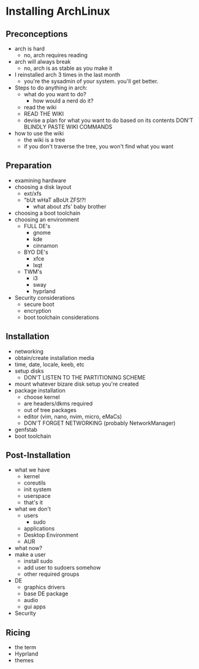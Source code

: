 # Installing ArchLinux

## Preconceptions
- arch is hard
    - no, arch requires reading
- arch will always break
    - no, arch is as stable as you make it
- I reinstalled arch 3 times in the last month
    - you're the sysadmin of your system. you'll get better.
- Steps to do anything in arch:
    - what do you want to do?
        - how would a nerd do it?
    - read the wiki
    - READ THE WIKI
    - devise a plan for what you want to do based on its contents
        DON'T BLINDLY PASTE WIKI COMMANDS
- how to use the wiki
    - the wiki is a tree
    - if you don't traverse the tree, you won't find what you want

## Preparation
- examining hardware
- choosing a disk layout
    - ext/xfs
    - "bUt wHaT aBoUt ZFS!?!
        - what about zfs' baby brother
- choosing a boot toolchain
- choosing an environment
    - FULL DE's
        - gnome
        - kde
        - cinnamon
    - BYO DE's
        - xfce
        - lxqt
    - TWM's
        - i3
        - sway
        - hyprland
- Security considerations
    - secure boot
    - encryption
    - boot toolchain considerations

## Installation
- networking
- obtain/create installation media
- time, date, locale, keeb, etc
- setup disks
    - DON'T LISTEN TO THE PARTITIONING SCHEME
- mount whatever bizare disk setup you're created
- package installation
    - choose kernel
    - are headers/dkms required
    - out of tree packages
    - editor (vim, nano, nvim, micro, eMaCs)
    - DON'T FORGET NETWORKING (probably NetworkManager)
- genfstab
- boot toolchain

## Post-Installation
- what we have
    - kernel
    - coreutils
    - init system
    - userspace
    - that's it
- what we don't
    - users
        - sudo
    - applications
    - Desktop Environment
    - AUR
- what now?
- make a user
    - install sudo
    - add user to sudoers somehow
    - other required groups
- DE
    - graphics drivers
    - base DE package
    - audio
    - gui apps
- Security

## Ricing
- the term
- Hyprland
- themes
 
